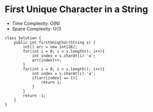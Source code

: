 # First Unique Character in a String

- Time Complexity: O(N)
- Space Complexity: O(1)

```
class Solution {
    public int firstUniqChar(String s) {
        int[] arr = new int[26];
        for(int i = 0; i < s.length(); i++){
            int index = s.charAt(i)-'a';
            arr[index]++;
        }
        for(int i = 0; i < s.length(); i++){
            int index = s.charAt(i)-'a';
            if(arr[index] == 1){
                return i;
            }
        }
        return -1;
    }
}
```

